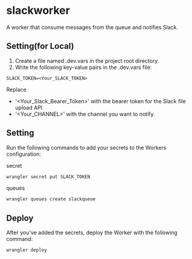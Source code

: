 # slackworker

A worker that consume messages from the queue and notifies Slack. 

## Setting(for Local)
1. Create a file named .dev.vars in the project root directory.
2. Write the following key-value pairs in the .dev.vars file:
  ```
  SLACK_TOKEN=<Your_SLACK_TOKEN>
  ```

Replace 
- '<Your_Slack_Bearer_Token>' with the bearer token for the Slack file upload API
- '<Your_CHANNEL>' with the channel you want to notify.

## Setting
Run the following commands to add your secrets to the Workers configuration:

secret
```bash
wrangler secret put SLACK_TOKEN
```

queues
```bash
wrangler queues create slackqueue
```

## Deploy
After you've added the secrets, deploy the Worker with the following command:
```bash
wrangler deploy
```

